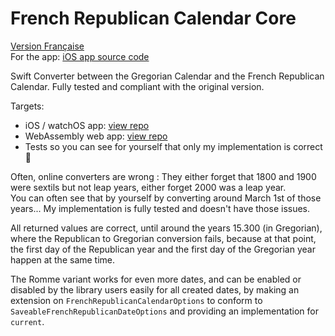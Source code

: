 #  French Republican Calendar Core

[Version Française](LISEZMOI.md)  
For the app: [iOS app source code](https://github.com/Snowy1803/FrenchRepublicanCalendar)

Swift Converter between the Gregorian Calendar and the French Republican Calendar. Fully tested and compliant with the original version.

Targets:
 - iOS / watchOS app: [view repo](https://github.com/Snowy1803/FrenchRepublicanCalendar)
 - WebAssembly web app: [view repo](https://github.com/Snowy1803/FrenchRepublicanCalendarWeb)
 - Tests so you can see for yourself that only my implementation is correct 😤

Often, online converters are wrong : They either forget that 1800 and 1900 were sextils but not leap years, either forget 2000 was a leap year.  
You can often see that by yourself by converting around March 1st of those years... My implementation is fully tested and doesn't have those issues.

All returned values are correct, until around the years 15.300 (in Gregorian), where the Republican to Gregorian conversion fails, because at that point, the first day of the Republican year and the first day of the Gregorian year happen at the same time.

The Romme variant works for even more dates, and can be enabled or disabled by the library users easily for all created dates, by making an extension on `FrenchRepublicanCalendarOptions` to conform to `SaveableFrenchRepublicanDateOptions` and providing an implementation for `current`.
